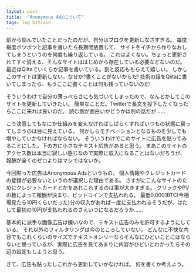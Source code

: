 ```yaml
---
layout: post
title:  "Anonymous Adsについて"
tags: log bitcoin
---
```


前から悩んでいたことだったのだが、自分はブログを更新しなさすぎる。
毎度毎度ポツポツと記事を書いたら長期間放置して、
サイトをイチから作りなおしてしまうというのを何度も繰り返している。
これはよくない。ちょっと更新されてすぐ消える、そんなサイトははじめから存在している必要などないのだ。
最近はQiitaでいくらか記事を書いている。割と反応ももらえて嬉しい。
しかしこのサイトは更新しない。なぜか?書くことがないからだ!
技術の話をQiitaに書いてしまったら、もうここに書くことは何も残っていないのだ!

そういうわけで自分の薄っぺらさにも気づいてしまったので、なんとかしてこのサイトを更新していきたい。
簡単なことだ。Twitterで長文を投下したくなったらここに来れば良いのだ。
読む側が面白いかどうかは別の話だが……

こう決意してもなにか仕組みを変えなければしばらくすればいつもの状態に戻ってしまうのは目に見えている。
何かしらモチベーションとなるものを少しでも増やしていかなければならない。
そういうわけでこのサイトに広告を貼ってみることにした。下の方に小さなテキスト広告があると思う。
まあこのサイトのアクセス数は本当に寂しい感じなので実際に収入になることはないだろうが、
報酬が全くのゼロよりはマシではないか。

今回貼った広告はAnonymous Adsというもの。
個人情報やクレジットカードの登録が必要ないというのが選択した理由である。
さすがにこんなサイトのためにクレジットカードとかをあれこれするのは事が大きすぎる。
クリックやPVの数によって報酬が決まり、ビットコインで支払われる。
最低0.0001BTC(今相場見たら10円くらいだった)分の収入があれば一度に支払われるそうだが、はたして最初の10円が支払われるのさえいつになるだろうか……

基本的に派手な画像広告は嫌いなので、テキスト広告のみを許可するようにしている。
それ以外のフィルタリングは今のところしていない。
どんなに不快な内容でもこれくらいのサイズでテキストオンリーならそんなにひどいことにはならないと思っているが、実際に広告を見てあまりに内容がひどいとわかったらその辺の設定もしようと思う。

さて、広告も貼ったしこれから更新していかなければ。
何を書くか考えよう。